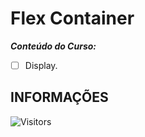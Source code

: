 <!-- TITLE -->
# Flex Container

***Conteúdo do Curso:***

* [ ] Display.

<!-- TABLE OF CONTENTS -->
<!-- ## TABELA DE CONTEÚDO -->

<!-- * [Vista por cima](#vista-por-cima) -->
<!--  * [Foto da tela](#foto-da-tela) -->
<!--  * [Links](#links) -->
<!-- * [Meu processo](#meu-processo) -->
<!--  * [Construído com](#construido-com) -->
<!--  * [O que aprendi](#o-que-aprendi) -->
<!--  * [Desenvolvimento contínuo](#desenvolvimento-contínuo) -->
<!--  * [Recursos úteis](#recursos-úteis) -->
<!-- * [Autor](#autor) -->
<!-- * [Agradecimentos](#agradecimentos) -->
<!-- * [Informações](#informações) -->

<!-- OVERVIEW -->
<!-- ## VISTA POR CIMA -->

<!-- SCREENSHOT -->
<!-- ### FOTO DA TELA -->

<!-- LINKS -->
<!-- ### LINKS -->

<!-- MY PROCESS -->
<!-- ## MEU PROCESSO -->

<!-- BUILT WITH -->
<!-- ### CONSTRUÍDO COM -->

<!-- WHAT I LEARNED -->
<!-- ### O QUE APRENDI -->

<!-- CONTINUED DEVELOPMENT -->
<!-- ### DESENVOLVIMENTO CONTÍNUO -->

<!-- USEFUL RESOURCES -->
<!-- ### RECURSOS ÚTEIS -->

<!-- AUTHOR -->
<!-- ## AUTOR -->

<!-- ACKNOWLEDGMENTS -->
<!-- ## AGRADECIMENTOS -->

<!-- INFORMATION -->
## INFORMAÇÕES

![Visitors](https://api.visitorbadge.io/api/visitors?path=Devsgeeknerd%2Fmod-fle-con-fle-box&label=VISITANTES&labelColor=%23f9e64f&countColor=%23008000&style=plastic "Total de Visitas")
&nbsp;
<!-- ![followers](https://img.shields.io/github/followers/Devsgeeknerd?style=plastic&label=SEGUIDORES&labelColor=f9e64f "Total de Seguidores") -->
&nbsp;
<!-- ![watchers](https://img.shields.io/github/watchers/Devsgeeknerd/?style=plastic&label=OBSERVADORES&labelColor=f9e64f "Total de Observadores") -->
&nbsp;
<!-- ![stars](https://img.shields.io/github/stars/Devsgeeknerd/?style=plastic&label=ESTRELAS&labelColor=f9e64f "Total de Estrelas Recebidas") -->
&nbsp;
<!-- ![forks](https://img.shields.io/github/forks/Devsgeeknerd/?style=plastic&label=BIFURCAÇÕES&labelColor=f9e64f "Total de Bifurcações") -->
&nbsp;
<!-- ![repo size](https://img.shields.io/github/repo-size/Devsgeeknerd/?style=plastic&label=TAMANHO&labelColor=f9e64f "Tamanho do Repositório") -->
&nbsp;
<!-- ![license](https://img.shields.io/github/license/Devsgeeknerd/?style=plastic&label=LICENÇA&labelColor=f9e64f "Licença do Repositório") -->
